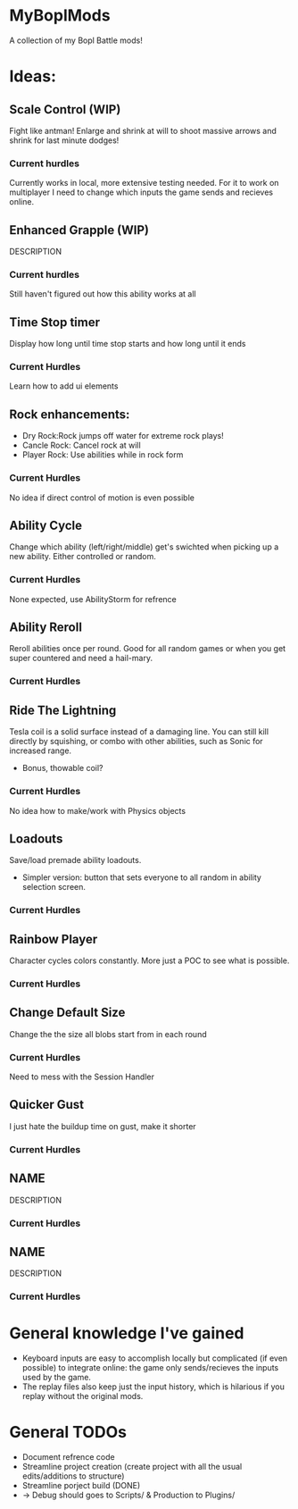 # MyBoplMods
 A collection of my Bopl Battle mods!

# Ideas:
## Scale Control (WIP)
Fight like antman! Enlarge and shrink at will to shoot massive arrows and shrink for last minute dodges! 
### Current hurdles
Currently works in local, more extensive testing needed.
For it to work on multiplayer I need to change which inputs the game sends and recieves online.
## Enhanced Grapple (WIP)
DESCRIPTION
### Current hurdles
Still haven't figured out how this ability works at all
## Time Stop timer
Display how long until time stop starts and how long until it ends
### Current Hurdles
Learn how to add ui elements
## Rock enhancements:
* Dry Rock:Rock jumps off water for extreme rock plays!
* Cancle Rock: Cancel rock at will 
* Player Rock: Use abilities while in rock form
### Current Hurdles
No idea if direct control of motion is even possible
## Ability Cycle
Change which ability (left/right/middle) get's swichted when picking up a new ability. Either controlled or random.
### Current Hurdles
None expected, use AbilityStorm for refrence
## Ability Reroll
Reroll abilities once per round. Good for all random games or when you get super countered and need a hail-mary.
### Current Hurdles
## Ride The Lightning
Tesla coil is a solid surface instead of a damaging line. You can still kill directly by squishing, or combo with other abilities, such as Sonic for increased range.
* Bonus, thowable coil?
### Current Hurdles
No idea how to make/work with Physics objects
## Loadouts
Save/load premade ability loadouts.
* Simpler version: button that sets everyone to all random in ability selection screen.
### Current Hurdles
## Rainbow Player
Character cycles colors constantly. More just a POC to see what is possible.
### Current Hurdles
## Change Default Size
Change the the size all blobs start from in each round
### Current Hurdles
Need to mess with the Session Handler
## Quicker Gust
I just hate the buildup time on gust, make it shorter
### Current Hurdles
## NAME
DESCRIPTION
### Current Hurdles
## NAME
DESCRIPTION
### Current Hurdles


# General knowledge I've gained
* Keyboard inputs are easy to accomplish locally but complicated (if even possible) to integrate online: the game only sends/recieves the inputs used by the game.
* The replay files also keep just the input history, which is hilarious if you replay without the original mods.

# General TODOs
* Document refrence code
* Streamline project creation (create project with all the usual edits/additions to structure)
* Streamline porject build (DONE)
* -> Debug should goes to Scripts/ & Production to Plugins/ 
